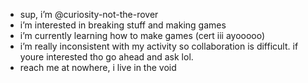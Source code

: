 - sup, i’m @curiosity-not-the-rover
- i’m interested in breaking stuff and making games
- i’m currently learning how to make games (cert iii ayooooo)
- i’m really inconsistent with my activity so collaboration is difficult. if youre interested tho go ahead and ask lol.
- reach me at nowhere, i live in the void

<!---
curiosity-not-the-rover/curiosity-not-the-rover is a ✨ special ✨ repository because its `README.md` (this file) appears on your GitHub profile.
You can click the Preview link to take a look at your changes.
--->

